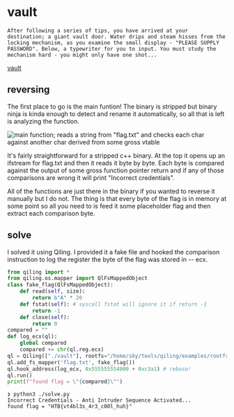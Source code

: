 # vault

```text
After following a series of tips, you have arrived at your destination; a giant vault door. Water drips and steam hisses from the locking mechanism, as you examine the small display - "PLEASE SUPPLY PASSWORD". Below, a typewriter for you to input. You must study the mechanism hard - you might only have one shot...
```
[vault](/ctf/htb-uni-quals-2021/vault)

## reversing

The first place to go is the main funtion! The binary is stripped but binary ninja is kinda enough to detect and rename it automatically, so all that is left is analyzing the function. 

![main function; reads a string from "flag.txt" and checks each char against another char derived from some gross vtable](/ctf/htb-uni-quals-2021/vault_main.png)

It's fairly straightforward for a stripped c++ binary. At the top it opens up an ifstream for flag.txt and then it reads it byte by byte. Each byte is compared against the output of some gross function pointer return and if any of those comparisons are wrong it will print "Incorrect credentials". 

All of the functions are just there in the binary if you wanted to reverse it manually but I do not. The thing is that every byte of the flag is in memory at some point so all you need to is feed it some placeholder flag and then extract each comparison byte. 

## solve

I solved it using Qiling. I provided it a fake file and hooked the comparison instruction to log the register the byte of the flag was stored in -- ecx. 

```python
from qiling import *
from qiling.os.mapper import QlFsMappedObject
class fake_flag(QlFsMappedObject):
    def read(self, size):
        return b"A" * 20
    def fstat(self): # syscall fstat will ignore it if return -1
        return -1
    def close(self):
        return 0
compared = ""
def log_ecx(ql):
    global compared
    compared += chr(ql.reg.ecx)
ql = Qiling(["./vault"], rootfs="/home/sky/tools/qiling/examples/rootfs/x8664_linux", console=False)
ql.add_fs_mapper('flag.txt', fake_flag())
ql.hook_address(log_ecx, 0x555555554000 + 0xc3a1) # rebase!
ql.run()
print(f"found flag = \"{compared}\"")
```

```text
❯ python3 ./solve.py
Incorrect Credentials - Anti Intruder Sequence Activated...
found flag = "HTB{vt4bl3s_4r3_c00l_huh}"
```